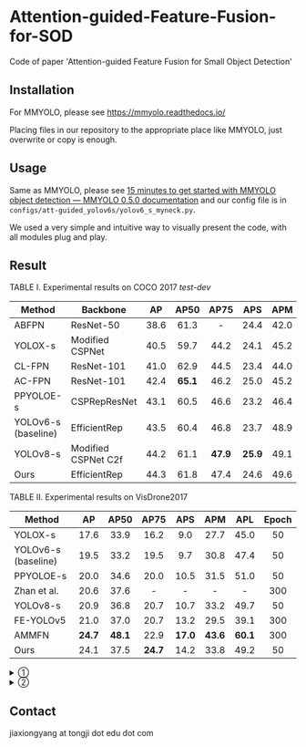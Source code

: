 # Attention-guided-Feature-Fusion-for-SOD
Code of paper 'Attention-guided Feature Fusion for Small Object Detection'

## Installation

For MMYOLO, please see https://mmyolo.readthedocs.io/

Placing files in our repository to the appropriate place like MMYOLO, just overwrite or copy is enough.

## Usage

Same as MMYOLO, please see [15 minutes to get started with MMYOLO object detection — MMYOLO 0.5.0 documentation](https://mmyolo.readthedocs.io/en/latest/get_started/15_minutes_object_detection.html#) and our config file is in `configs/att-guided_yolov6s/yolov6_s_myneck.py`.

We used a very simple and intuitive way to visually present the code, with all modules plug and play.

## Result

TABLE I.       Experimental results on COCO 2017 *test-dev* 

| **Method**          | **Backbone**        | **AP** | **AP50** | **AP75** | **APS**  | **APM** | **APL**  |
| ------------------- | ------------------- | :----: | :------: | :------: | :------: | :-----: | :------: |
| ABFPN               | ResNet-50           |  38.6  |   61.3   |    -     |   24.4   |  42.0   |   49.9   |
| YOLOX-s             | Modified CSPNet     |  40.5  |   59.7   |   44.2   |   24.1   |  45.2   |   54.0   |
| CL-FPN              | ResNet-101          |  41.0  |   62.9   |   44.5   |   23.4   |  44.0   |   52.0   |
| AC-FPN              | ResNet-101          |  42.4  | **65.1** |   46.2   |   25.0   |  45.2   |   53.2   |
| PPYOLOE-s           | CSPRepResNet        |  43.1  |   60.5   |   46.6   |   23.2   |  46.4   |   56.9   |
| YOLOv6-s (baseline) | EfficientRep        |  43.5  |   60.4   |   46.8   |   23.7   |  48.9   |   59.9   |
| YOLOv8-s            | Modified CSPNet C2f |  44.2  |   61.1   | **47.9** | **25.9** |  49.1   | **60.1** |
| Ours                | EfficientRep        |  44.3  |   61.8   |   47.4   |   24.6   |  49.6   |   59.9   |

TABLE II.       Experimental results on VisDrone2017

| **Method**          |  **AP**  | **AP50** | **AP75** | **APS**  | **APM**  | **APL**  | **Epoch** |
| ------------------- | :------: | :------: | :------: | :------: | :------: | :------: | :-------: |
| YOLOX-s             |   17.6   |   33.9   |   16.2   |   9.0    |   27.7   |   45.0   |    50     |
| YOLOv6-s (baseline) |   19.5   |   33.2   |   19.5   |   9.7    |   30.8   |   47.4   |    50     |
| PPYOLOE-s           |   20.0   |   34.6   |   20.0   |   10.5   |   31.5   |   51.0   |    50     |
| Zhan et al.         |   20.6   |   37.6   |    -     |    -     |    -     |    -     |    300    |
| YOLOv8-s            |   20.9   |   36.8   |   20.7   |   10.7   |   33.2   |   49.7   |    50     |
| FE-YOLOv5           |   21.0   |   37.0   |   20.7   |   13.2   |   29.5   |   39.1   |    300    |
| AMMFN               | **24.7** | **48.1** |   22.9   | **17.0** | **43.6** | **60.1** |    300    |
| Ours                |   24.1   |   37.5   | **24.7** |   14.2   |   33.8   |   49.2   |    50     |

<details> 
    <summary>①</summary>
    the bold and underlined ones mean the best and second best 
</details>
<details> 
    <summary>②</summary>
    test on RTX3080Ti
</details>

## Contact

jiaxiongyang at tongji dot edu dot com
